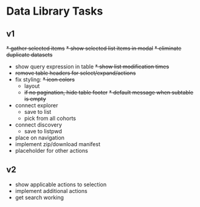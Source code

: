 # Data Library Tasks
## v1
~~* gather selected items~~
~~* show selected list items in modal~~
~~* eliminate duplicate datasets~~
* show query expression in table
~~* show list modification times~~
* ~~remove table headers for select/expand/actions~~
* fix styling:
  ~~* icon colors~~
  * layout
  * ~~if no pagination, hide table footer~~
~~* default message when subtable is empty~~
* connect explorer
  * save to list
  * pick from all cohorts
* connect discovery
  * save to listpwd
* place on navigation
* implement zip/download manifest
* placeholder for other actions

## v2
* show applicable actions to selection
* implement additional actions
* get search working
